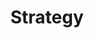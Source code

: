 ---
layout: bootstrap
title: Strategy
description: Strategy Game
permalink: /strategy
Author: Aarush
---